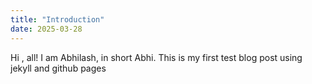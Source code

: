 ```yaml
---
title: "Introduction"
date: 2025-03-28
---
```


Hi , all! I am Abhilash, in short Abhi. This is my first test blog post using jekyll
and github pages
